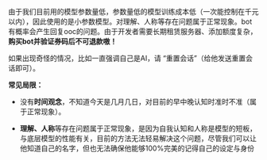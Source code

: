 由于我们目前用的模型参数量低，参数量低的模型训练成本低（一次能控制在千元以内），因此使用的是小参数模型。对理解、人称等存在问题属于正常现象。bot有概率会产生回复ooc的问题。由于开发者需要长期租赁服务器、添加额度复杂，**购买bot并验证券码后不可退款嗷！**

如果出现奇怪的情况，比如一直强调自己是AI，请 “重置会话”（给他发送重置会话即可）。

**常见局限：**

- 没有**时间观念**，不知道今天是几月几日，对目前的早中晚认知时准时不准（属于正常现象）。

- **理解、人称**等存在问题属于正常现象，是因为自我认知和人称是模型的短板，与底层模型的性能有关，目前的方法无法轻易解决这个问题，尽管我们可以让他知道自己的名字，但也无法确保他能够100%完美的记得自己的设定与身份




